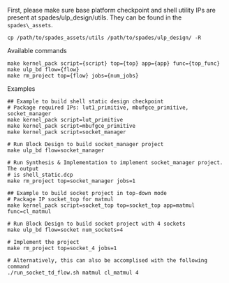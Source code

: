 
First, please make sure base platform checkpoint and shell utility IPs are present
at spades/ulp_design/utils. They can be found in the `spades\_assets`.

```
cp /path/to/spades_assets/utils /path/to/spades/ulp_design/ -R
```

Available commands

```
make kernel_pack script={script} top={top} app={app} func={top_func}
make ulp_bd flow={flow}
make rm_project top={flow} jobs={num_jobs}
```

Examples

```
## Example to build shell static design checkpoint
# Package required IPs: lut1_primitive, mbufgce_primitive, socket_manager
make kernel_pack script=lut_primitive
make kernel_pack script=mbufgce_primitive
make kernel_pack script=socket_manager

# Run Block Design to build socket_manager project
make ulp_bd flow=socket_manager

# Run Synthesis & Implementation to implement socket_manager project. The output
# is shell_static.dcp
make rm_project top=socket_manager jobs=1

## Example to build socket project in top-down mode
# Package IP socket_top for matmul
make kernel_pack script=socket_top top=socket_top app=matmul func=cl_matmul

# Run Block Design to build socket project with 4 sockets
make ulp_bd flow=socket num_sockets=4

# Implement the project
make rm_project top=socket_4 jobs=1

# Alternatively, this can also be accomplised with the following command
./run_socket_td_flow.sh matmul cl_matmul 4
